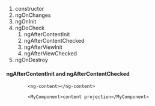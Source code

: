 1.  constructor
2.  ngOnChanges
3.  ngOnInit
4.  ngDoCheck
    1.  ngAfterContentInit
    2.  ngAfterContentChecked
    3.  ngAfterViewInit
    4.  ngAfterViewChecked
5.  ngOnDestroy



#### ngAfterContentInit and ngAfterContentChecked

                
            <ng-content></ng-content>
            
            <MyComponent>content projection</MyComponent>
